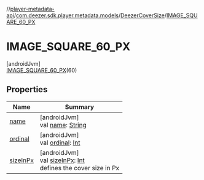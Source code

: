 //[player-metadata-api](../../../../index.md)/[com.deezer.sdk.player.metadata.models](../../index.md)/[DeezerCoverSize](../index.md)/[IMAGE_SQUARE_60_PX](index.md)

# IMAGE_SQUARE_60_PX

[androidJvm]\
[IMAGE_SQUARE_60_PX](index.md)(60)

## Properties

| Name                                                     | Summary                                                                                                                                                        |
| -------------------------------------------------------- | -------------------------------------------------------------------------------------------------------------------------------------------------------------- |
| [name](index.md#-372974862%2FProperties%2F1339843472)    | [androidJvm]<br/>val [name](index.md#-372974862%2FProperties%2F1339843472): [String](https://kotlinlang.org/api/latest/jvm/stdlib/kotlin/-string/index.html)   |
| [ordinal](index.md#-739389684%2FProperties%2F1339843472) | [androidJvm]<br/>val [ordinal](index.md#-739389684%2FProperties%2F1339843472): [Int](https://kotlinlang.org/api/latest/jvm/stdlib/kotlin/-int/index.html)      |
| [sizeInPx](../size-in-px.md)                             | [androidJvm]<br/>val [sizeInPx](../size-in-px.md): [Int](https://kotlinlang.org/api/latest/jvm/stdlib/kotlin/-int/index.html)<br/>defines the cover size in Px |
